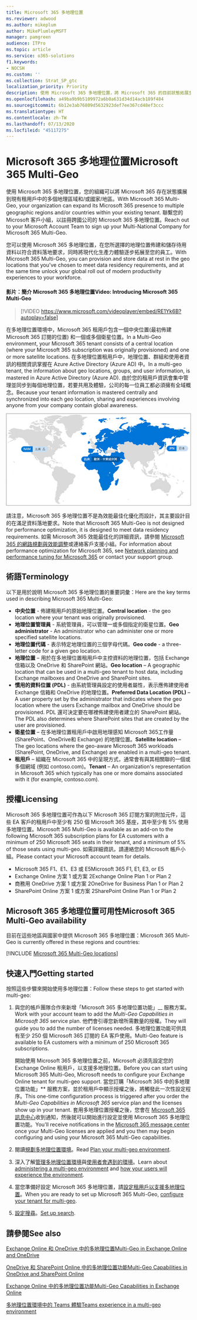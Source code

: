 ```yaml
---
title: Microsoft 365 多地理位置
ms.reviewer: adwood
ms.author: mikeplum
author: MikePlumleyMSFT
manager: pamgreen
audience: ITPro
ms.topic: article
ms.service: o365-solutions
f1.keywords:
- NOCSH
ms.custom: ''
ms.collection: Strat_SP_gtc
localization_priority: Priority
description: 使用 Microsoft 365 多地理位置，將 Microsoft 365 的目前狀態拓展至多個地理區域。
ms.openlocfilehash: a49ba9b9b5109972a6b0a631d34d14acb189f484
ms.sourcegitcommit: 6b12e3ab76809d5632923def7ee367cd48ef3ccc
ms.translationtype: HT
ms.contentlocale: zh-TW
ms.lasthandoff: 07/13/2020
ms.locfileid: "45117275"
---
```

# <a name="microsoft-365-multi-geo"></a><span data-ttu-id="d830c-103">Microsoft 365 多地理位置</span><span class="sxs-lookup"><span data-stu-id="d830c-103">Microsoft 365 Multi-Geo</span></span>

<span data-ttu-id="d830c-104">使用 Microsoft 365 多地理位置，您的組織可以將 Microsoft 365 存在狀態擴展到現有租用戶中的多個地理區域和/或國家/地區。</span><span class="sxs-lookup"><span data-stu-id="d830c-104">With Microsoft 365 Multi-Geo, your organization can expand its Microsoft 365 presence to multiple geographic regions and/or countries within your existing tenant.</span></span> <span data-ttu-id="d830c-105">聯繫您的 Microsoft 客戶小組，以註冊跨國公司的 Microsoft 365 多地理位置。</span><span class="sxs-lookup"><span data-stu-id="d830c-105">Reach out to your Microsoft Account Team to sign up your Multi-National Company for Microsoft 365 Multi-Geo.</span></span>
  
<span data-ttu-id="d830c-106">您可以使用 Microsoft 365 多地理位置，在您所選擇的地理位置佈建和儲存待用資料以符合資料落地要求，同時將現代化生產力體驗逐步拓展至您的員工。</span><span class="sxs-lookup"><span data-stu-id="d830c-106">With Microsoft 365 Multi-Geo, you can provision and store data at rest in the geo locations that you've chosen to meet data residency requirements, and at the same time unlock your global roll out of modern productivity experiences to your workforce.</span></span>

#### <a name="video-introducing-microsoft-365-multi-geo"></a><span data-ttu-id="d830c-107">影片：簡介 Microsoft 365 多地理位置</span><span class="sxs-lookup"><span data-stu-id="d830c-107">Video: Introducing Microsoft 365 Multi-Geo</span></span>

> [!VIDEO https://www.microsoft.com/videoplayer/embed/RE1Yk6B?autoplay=false]

<span data-ttu-id="d830c-108">在多地理位置環境中，Microsoft 365 租用戶包含一個中央位置(最初佈建 Microsoft 365 訂閱的位置) 和一個或多個衛星位置。</span><span class="sxs-lookup"><span data-stu-id="d830c-108">In a Multi-Geo environment, your Microsoft 365 tenant consists of a central location (where your Microsoft 365 subscription was originally provisioned) and one or more satellite locations.</span></span> <span data-ttu-id="d830c-109">在多地理位置租用戶中，地理位置、群組和使用者資訊的相關資訊掌握在 Azure Active Directory (Azure AD) 中。</span><span class="sxs-lookup"><span data-stu-id="d830c-109">In a multi-geo tenant, the information about geo locations, groups, and user information, is mastered in Azure Active Directory (Azure AD).</span></span> <span data-ttu-id="d830c-110">由於您的租用戶資訊會集中管理並同步到每個地理位置，若要共用及體驗，公司的每一位員工都必須擁有全域概念。</span><span class="sxs-lookup"><span data-stu-id="d830c-110">Because your tenant information is mastered centrally and synchronized into each geo location, sharing and experiences involving anyone from your company contain global awareness.</span></span>

![SharePoint 系統管理中心內多地理位置地圖的螢幕擷取畫面](media/multi-geo-world-map.png)

<span data-ttu-id="d830c-112">請注意，Microsoft 365 多地理位置不是為效能最佳化優化而設計，其主要設計目的在滿足資料落地要求。</span><span class="sxs-lookup"><span data-stu-id="d830c-112">Note that Microsoft 365 Multi-Geo is not designed for performance optimization, it is designed to meet data residency requirements.</span></span> <span data-ttu-id="d830c-113">如需 Microsoft 365 效能最佳化的詳細資訊，請參閱 [Microsoft 365 的網路規劃與效能調整](https://support.office.com/article/e5f1228c-da3c-4654-bf16-d163daee8848)或連絡客戶支援小組。</span><span class="sxs-lookup"><span data-stu-id="d830c-113">For information about performance optimization for Microsoft 365, see [Network planning and performance tuning for Microsoft 365](https://support.office.com/article/e5f1228c-da3c-4654-bf16-d163daee8848) or contact your support group.</span></span>

## <a name="terminology"></a><span data-ttu-id="d830c-114">術語</span><span class="sxs-lookup"><span data-stu-id="d830c-114">Terminology</span></span>

<span data-ttu-id="d830c-115">以下是用於說明 Microsoft 365 多地理位置的重要詞彙：</span><span class="sxs-lookup"><span data-stu-id="d830c-115">Here are the key terms used in describing Microsoft 365 Multi-Geo:</span></span>

- <span data-ttu-id="d830c-116">**中央位置** - 佈建租用戶的原始地理位置。</span><span class="sxs-lookup"><span data-stu-id="d830c-116">**Central location** - the geo location where your tenant was originally provisioned.</span></span>
- <span data-ttu-id="d830c-117">**地理位置管理員** - 系統管理員，可以管理一或多個指定的衛星位置。</span><span class="sxs-lookup"><span data-stu-id="d830c-117">**Geo administrator** - An administrator who can administer one or more specified satellite locations.</span></span>
- <span data-ttu-id="d830c-118">**地理位置代碼** - 表示特定地理位置的三個字母代碼。</span><span class="sxs-lookup"><span data-stu-id="d830c-118">**Geo code** - a three-letter code for a given geo location.</span></span>
- <span data-ttu-id="d830c-119">**地理位置** – 用於在多地理位置租用戶中主控資料的地理位置，包括 Exchange 信箱以及 OneDrive 和 SharePoint 網站。</span><span class="sxs-lookup"><span data-stu-id="d830c-119">**Geo location** – A geographic location that can be used in a multi-geo tenant to host data, including Exchange mailboxes and OneDrive and SharePoint sites.</span></span>
- <span data-ttu-id="d830c-120">**慣用的資料位置 (PDL)** - 由系統管理員設定的使用者屬性，表示應佈建使用者 Exchange 信箱和 OneDrive 的地理位置。</span><span class="sxs-lookup"><span data-stu-id="d830c-120">**Preferred Data Location (PDL)** – A user property set by the administrator that indicates where the geo location where the users Exchange mailbox and OneDrive should be provisioned.</span></span> <span data-ttu-id="d830c-121">PDL 還可決定要在哪裡佈建使用者建立的 SharePoint 網站。</span><span class="sxs-lookup"><span data-stu-id="d830c-121">The PDL also determines where SharePoint sites that are created by the user are provisioned.</span></span>
- <span data-ttu-id="d830c-122">**衛星位置** – 在多地理位置租用戶中啟用地理感知 Microsoft 365工作量 (SharePoint、OneDrive和 Exchange) 的地理位置。</span><span class="sxs-lookup"><span data-stu-id="d830c-122">**Satellite location** – The geo locations where the geo-aware Microsoft 365 workloads (SharePoint, OneDrive, and Exchange) are enabled in a multi-geo tenant.</span></span>
- <span data-ttu-id="d830c-123">**租用戶** – 組織在 Microsoft 365 中的呈現方式，通常會有與其相關聯的一個或多個網域 (例如 contoso.com)。</span><span class="sxs-lookup"><span data-stu-id="d830c-123">**Tenant** – An organization's representation in Microsoft 365 which typically has one or more domains associated with it (for example, contoso.com).</span></span>

## <a name="licensing"></a><span data-ttu-id="d830c-124">授權</span><span class="sxs-lookup"><span data-stu-id="d830c-124">Licensing</span></span>

<span data-ttu-id="d830c-125">Microsoft 365 多地理位置可作為以下 Microsoft 365 訂閱方案的附加元件，這些 EA 客戶的租用戶中至少有 250 個 Microsoft 365 基座，其中至少有 5% 使用多地理位置。</span><span class="sxs-lookup"><span data-stu-id="d830c-125">Microsoft 365 Multi-Geo is available as an add-on to the following Microsoft 365 subscription plans for EA customers with a minimum of 250 Microsoft 365 seats in their tenant, and a minimum of 5% of those seats using multi-geo.</span></span> <span data-ttu-id="d830c-126">如需詳細資訊，請連絡您的 Microsoft 帳戶小組。</span><span class="sxs-lookup"><span data-stu-id="d830c-126">Please contact your Microsoft account team for details.</span></span>

- <span data-ttu-id="d830c-127">Microsoft 365 F1、E1、E3 或 E5</span><span class="sxs-lookup"><span data-stu-id="d830c-127">Microsoft 365 F1, E1, E3, or E5</span></span>
- <span data-ttu-id="d830c-128">Exchange Online 方案 1 或方案 2</span><span class="sxs-lookup"><span data-stu-id="d830c-128">Exchange Online Plan 1 or Plan 2</span></span>
- <span data-ttu-id="d830c-129">商務用 OneDrive 方案 1 或方案 2</span><span class="sxs-lookup"><span data-stu-id="d830c-129">OneDrive for Business Plan 1 or Plan 2</span></span>
- <span data-ttu-id="d830c-130">SharePoint Online 方案 1 或方案 2</span><span class="sxs-lookup"><span data-stu-id="d830c-130">SharePoint Online Plan 1 or Plan 2</span></span>

## <a name="microsoft-365-multi-geo-availability"></a><span data-ttu-id="d830c-131">Microsoft 365 多地理位置可用性</span><span class="sxs-lookup"><span data-stu-id="d830c-131">Microsoft 365 Multi-Geo availability</span></span>

<span data-ttu-id="d830c-132">目前在這些地區與國家中提供 Microsoft 365 多地理位置：</span><span class="sxs-lookup"><span data-stu-id="d830c-132">Microsoft 365 Multi-Geo is currently offered in these regions and countries:</span></span>

[!INCLUDE [Microsoft 365 Multi-Geo locations](includes/office-365-multi-geo-locations.md)]

## <a name="getting-started"></a><span data-ttu-id="d830c-133">快速入門</span><span class="sxs-lookup"><span data-stu-id="d830c-133">Getting started</span></span>

<span data-ttu-id="d830c-134">按照這些步驟來開始使用多地理位置：</span><span class="sxs-lookup"><span data-stu-id="d830c-134">Follow these steps to get started with multi-geo:</span></span>

1. <span data-ttu-id="d830c-135">與您的帳戶團隊合作來新增「Microsoft 365 多地理位置功能」__ 服務方案。</span><span class="sxs-lookup"><span data-stu-id="d830c-135">Work with your account team to add the _Multi-Geo Capabilities in Microsoft 365_ service plan.</span></span> <span data-ttu-id="d830c-136">他們會引導您新增所需數量的授權。</span><span class="sxs-lookup"><span data-stu-id="d830c-136">They will guide you to add the number of licenses needed.</span></span> <span data-ttu-id="d830c-137">多地理位置功能可供具有至少 250 個 Microsoft 365 訂閱的 EA 客戶使用。</span><span class="sxs-lookup"><span data-stu-id="d830c-137">Multi-Geo feature is available to EA customers with a minimum of 250 Microsoft 365 subscriptions.</span></span>

   <span data-ttu-id="d830c-138">開始使用 Microsoft 365 多地理位置之前，Microsoft 必須先設定您的 Exchange Online 租用戶，以支援多地理位置。</span><span class="sxs-lookup"><span data-stu-id="d830c-138">Before you can start using Microsoft 365 Multi-Geo, Microsoft needs to configure your Exchange Online tenant for multi-geo support.</span></span> <span data-ttu-id="d830c-139">當您訂購「Microsoft 365 中的多地理位置功能」\*\* 服務方案，並於租用戶中顯示授權之後，將觸發此一次性設定程序。</span><span class="sxs-lookup"><span data-stu-id="d830c-139">This one-time configuration process is triggered after you order the *Multi-Geo Capabilities in Microsoft 365* service plan and the licenses show up in your tenant.</span></span> <span data-ttu-id="d830c-140">套用多地理位置授權之後，您會在 [Microsoft 365 訊息中心](https://support.office.com/article/38FB3333-BFCC-4340-A37B-DEDA509C2093)收到通知，然後就可以開始進行設定並使用 Microsoft 365 多地理位置功能。</span><span class="sxs-lookup"><span data-stu-id="d830c-140">You'll receive notifications in the [Microsoft 365 message center](https://support.office.com/article/38FB3333-BFCC-4340-A37B-DEDA509C2093) once your Multi-Geo licenses are applied and you then may begin configuring and using your Microsoft 365 Multi-Geo capabilities.</span></span>

2. <span data-ttu-id="d830c-141">閱讀[規劃多地理位置環境](plan-for-multi-geo.md)。</span><span class="sxs-lookup"><span data-stu-id="d830c-141">Read [Plan your multi-geo environment](plan-for-multi-geo.md).</span></span>

3. <span data-ttu-id="d830c-142">深入了解[管理多地理位置環境](administering-a-multi-geo-environment.md)與[使用者會遇到的環境](multi-geo-user-experience.md)。</span><span class="sxs-lookup"><span data-stu-id="d830c-142">Learn about [administering a multi-geo environment](administering-a-multi-geo-environment.md) and [how your users will experience the environment](multi-geo-user-experience.md).</span></span>

4. <span data-ttu-id="d830c-143">當您準備好設定 Microsoft 365 多地理位置，請[設定租用戶以支援多地理位置](multi-geo-tenant-configuration.md)。</span><span class="sxs-lookup"><span data-stu-id="d830c-143">When you are ready to set up Microsoft 365 Multi-Geo, [configure your tenant for multi-geo](multi-geo-tenant-configuration.md).</span></span>

5. <span data-ttu-id="d830c-144">[設定搜尋](configure-search-for-multi-geo.md)。</span><span class="sxs-lookup"><span data-stu-id="d830c-144">[Set up search](configure-search-for-multi-geo.md).</span></span>

## <a name="see-also"></a><span data-ttu-id="d830c-145">請參閱</span><span class="sxs-lookup"><span data-stu-id="d830c-145">See also</span></span>

[<span data-ttu-id="d830c-146">Exchange Online 和 OneDrive 中的多地理位置</span><span class="sxs-lookup"><span data-stu-id="d830c-146">Multi-Geo in Exchange Online and OneDrive</span></span>](https://Aka.ms/GoMultiGeo)

[<span data-ttu-id="d830c-147">OneDrive 和 SharePoint Online 中的多地理位置功能</span><span class="sxs-lookup"><span data-stu-id="d830c-147">Multi-Geo Capabilities in OneDrive and SharePoint Online</span></span>](https://docs.microsoft.com/office365/enterprise/multi-geo-capabilities-in-onedrive-and-sharepoint-online-in-office-365)

[<span data-ttu-id="d830c-148">Exchange Online 中的多地理位置功能</span><span class="sxs-lookup"><span data-stu-id="d830c-148">Multi-Geo Capabilities in Exchange Online</span></span>](https://docs.microsoft.com/office365/enterprise/multi-geo-capabilities-in-exchange-online)

[<span data-ttu-id="d830c-149">多地理位置環境中的 Teams 體驗</span><span class="sxs-lookup"><span data-stu-id="d830c-149">Teams experience in a multi-geo environment</span></span>](https://docs.microsoft.com/microsoftteams/teams-experience-o365odb-spo-multi-geo)
